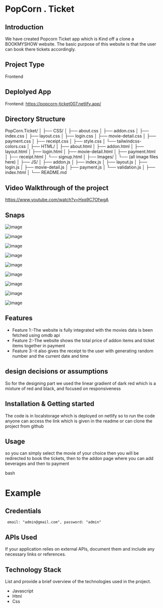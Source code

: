 # PopCorn . Ticket

## Introduction
We have created Popcorn Ticket app which is Kind off a clone a BOOKMYSHOW website. The basic purpose of this website is that the user can book there tickets accordingly.

## Project Type
Frontend 

## Deplolyed App
Frontend: https://popcorn-ticket007.netlify.app/

## Directory Structure

PopCorn.Ticket/
│
├── CSS/
│   ├── about.css
│   ├── addon.css
│   ├── index.css
│   ├── layout.css
│   ├── login.css
│   ├── movie-detail.css
│   ├── payment.css
│   ├── receipt.css
│   ├── style.css
│   └── tailwindcss-colors.css
│
├── HTML/
│   ├── about.html
│   ├── addon.html
│   ├── layout.html
│   ├── login.html
│   ├── movie-detail.html
│   ├── payment.html
│   ├── receipt.html
│   └── signup.html
│
├── Images/
│   └── (all image files here)
│
├── JS/
│   ├── addon.js
│   ├── index.js
│   ├── layout.js
│   ├── login.js
│   ├── movie-detail.js
│   ├── payment.js
│   └── validation.js
│
├── index.html
│
└── README.md



## Video Walkthrough of the project
https://www.youtube.com/watch?v=Hxq9C7OfwgA

## Snaps

![image](https://github.com/user-attachments/assets/d0d2cb7a-5d00-40e1-8e5a-8c7a88f03855)

![image](https://github.com/user-attachments/assets/2b358ad2-feae-4208-874b-440424448058)

![image](https://github.com/user-attachments/assets/d1e0b01e-286e-49fc-96bd-9310f9dbe606)

![image](https://github.com/user-attachments/assets/cd77b351-ae2e-4ec4-b8ea-000b8217f7d2)

![image](https://github.com/user-attachments/assets/ea0a7bb4-b9bd-4dc1-8104-ef2cb84e2020)

![image](https://github.com/user-attachments/assets/95f75361-e655-4ef9-a057-72206596d4e4)

![image](https://github.com/user-attachments/assets/13024456-72b9-4cb9-bbce-b6e3ac2f0b0f)

![image](https://github.com/user-attachments/assets/0b0684fe-08d7-40d1-80fd-4541c93e505c)

![image](https://github.com/user-attachments/assets/68294c72-1082-4038-bcc6-975550e43271)


## Features

- Feature 1:-The website is fully integrated with the movies data is been fetched using omdb api
- Feature 2:-The website shows the total price of addon items and ticket items together in payment
- Feature 3:-it also gives the receipt to the user with generating random number and the current date and time

## design decisions or assumptions
So for the designing part we used the linear gradient of dark red which is a mixture of red and black, and focused on responsiveness

## Installation & Getting started
The code is in localstorage which is deployed on netlify so to run the code anyone can access the link which is given in the readme or can clone the project from github


## Usage
so you can simply select the movie of your choice then you will be redirected to book the tickets, then to the addon page where you can add beverages and then to payment

bash
# Example



## Credentials
     email: "admin@gmail.com", password: "admin"

## APIs Used
If your application relies on external APIs, document them and include any necessary links or references.



## Technology Stack
List and provide a brief overview of the technologies used in the project.

- Javascript
- Html
- Css
